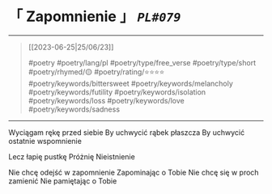 # &#12300; Zapomnienie &#12301; *`PL#079`*

---

> [[2023-06-25|25/06/23]]
> 
> #poetry 
> #poetry/lang/pl 
> #poetry/type/free_verse #poetry/type/short 
> #poetry/rhymed/🟡 
> #poetry/rating/⭐⭐⭐⭐ 
> #poetry/keywords/bittersweet #poetry/keywords/melancholy #poetry/keywords/futility #poetry/keywords/isolation #poetry/keywords/loss #poetry/keywords/love #poetry/keywords/sadness 

---

Wyciągam rękę przed siebie
By uchwycić rąbek płaszcza
By uchwycić ostatnie wspomnienie

Lecz łapię pustkę
Próżnię
Nieistnienie

Nie chcę odejść w zapomnienie
Zapominając o Tobie
Nie chcę się w proch zamienić
Nie pamiętając o Tobie 
